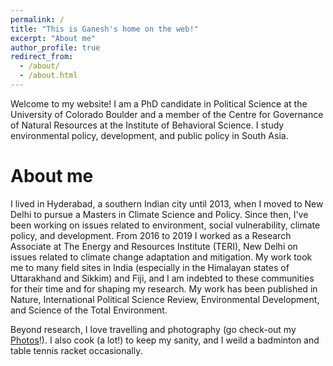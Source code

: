 ```yaml
---
permalink: /
title: "This is Ganesh's home on the web!"
excerpt: "About me"
author_profile: true
redirect_from: 
  - /about/
  - /about.html
---
```


Welcome to my website! I am a PhD candidate in Political Science at the University of Colorado Boulder and a member of the Centre for Governance of Natural Resources at the Institute of Behavioral Science. I study environmental policy, development, and public policy in South Asia.


About me
======
I lived in Hyderabad, a southern Indian city until 2013, when I moved to New Delhi to pursue a Masters in Climate Science and Policy. Since then, I've been working on issues related to environment, social vulnerability, climate policy, and development. From 2016 to 2019 I worked as a Research Associate at The Energy and Resources Institute (TERI), New Delhi on issues related to climate change adaptation and mitigation. My work took me to many field sites in India (especially in the Himalayan states of Uttarakhand and Sikkim) and Fiji, and I am indebted to these communities for their time and for shaping my research. My work has been published in Nature, International Political Science Review, Environmental Development, and Science of the Total Environment.

Beyond research, I love travelling and photography (go check-out my [Photos](ganeshgorti.github.io/photos/)!). I also cook (a lot!) to keep my sanity, and I weild a badminton and table tennis racket occasionally. 
